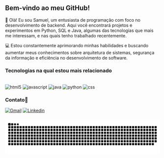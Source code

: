 ## Bem-vindo ao meu GitHub!

👋 Olá! Eu sou Samuel, um entusiasta de programação com foco no desenvolvimento de backend. Aqui você encontrará projetos e experimentos em Python, SQL e Java, algumas das tecnologias que mais me interessam, e nas quais tenho trabalhado recentemente.

💻 Estou constantemente aprimorando minhas habilidades e buscando aumentar meus conhecimentos sobre arquitetura de sistemas, segurança da informação e eficiência no desenvolvimento de software.

### Tecnologias na qual estou mais relacionado

<div style="display: inline_block"><br/>
    <img align="center" alt="html5" src="https://img.shields.io/badge/HTML5-E34F26?style=for-the-badge&logo=html5&logoColor=white"/>
    <img align="center" alt="javascript" src="https://img.shields.io/badge/JavaScript-323330?style=for-the-badge&logo=javascript&logoColor=F7DF1E"/>
    <img align="center" alt="java" src="https://img.shields.io/badge/Java-ED8B00?style=for-the-badge&logo=openjdk&logoColor=white"/>
    <img align="center" alt="python" src="https://img.shields.io/badge/Python-14354C?style=for-the-badge&logo=python&logoColor=white"/>
    <img align="center" alt="css" src="https://img.shields.io/badge/CSS3-1572B6?style=for-the-badge&logo=css3&logoColor=white"/>
</div>

### Contato📱
[![Gmail](https://img.shields.io/badge/Gmail-D14836?style=for-the-badge&logo=gmail&logoColor=white)](samuelsdlago@gmail.com)
[![Linkedin](https://img.shields.io/badge/LinkedIn-0077B5?style=for-the-badge&logo=linkedin&logoColor=white)](https://www.linkedin.com/in/samuelschisaridemacqlago)

###
![snake gif](https://github.com/SamuelLago/SamuelLago/blob/output/github-contribution-grid-snake-dark.svg)